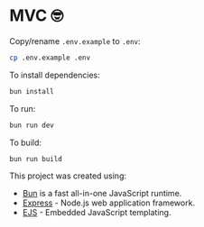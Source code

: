 # MVC 🤓

Copy/rename `.env.example` to `.env`:

```bash
cp .env.example .env
```

To install dependencies:

```bash
bun install
```

To run:

```bash
bun run dev
```

To build:

```bash
bun run build
```

This project was created using:

-   [Bun](https://bun.sh) is a fast all-in-one JavaScript runtime.
-   [Express](https://expressjs.com/) - Node.js web application framework.
-   [EJS](https://ejs.co/) - Embedded JavaScript templating.

